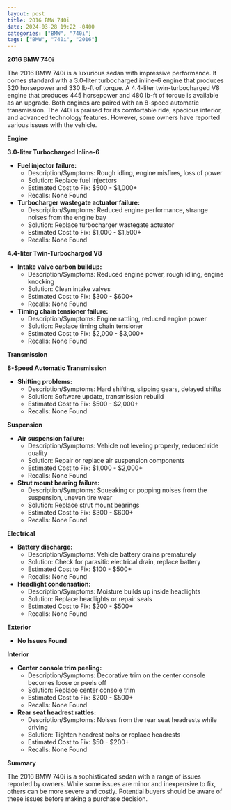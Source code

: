 ```yaml
---
layout: post
title: 2016 BMW 740i
date: 2024-03-28 19:22 -0400
categories: ["BMW", "740i"]
tags: ["BMW", "740i", "2016"]
---
```

**2016 BMW 740i**

The 2016 BMW 740i is a luxurious sedan with impressive performance. It comes standard with a 3.0-liter turbocharged inline-6 engine that produces 320 horsepower and 330 lb-ft of torque. A 4.4-liter twin-turbocharged V8 engine that produces 445 horsepower and 480 lb-ft of torque is available as an upgrade. Both engines are paired with an 8-speed automatic transmission. The 740i is praised for its comfortable ride, spacious interior, and advanced technology features. However, some owners have reported various issues with the vehicle.

**Engine**

**3.0-liter Turbocharged Inline-6**

* **Fuel injector failure:**
    * Description/Symptoms: Rough idling, engine misfires, loss of power
    * Solution: Replace fuel injectors
    * Estimated Cost to Fix: $500 - $1,000+
    * Recalls: None Found
* **Turbocharger wastegate actuator failure:**
    * Description/Symptoms: Reduced engine performance, strange noises from the engine bay
    * Solution: Replace turbocharger wastegate actuator
    * Estimated Cost to Fix: $1,000 - $1,500+
    * Recalls: None Found

**4.4-liter Twin-Turbocharged V8**

* **Intake valve carbon buildup:**
    * Description/Symptoms: Reduced engine power, rough idling, engine knocking
    * Solution: Clean intake valves
    * Estimated Cost to Fix: $300 - $600+
    * Recalls: None Found
* **Timing chain tensioner failure:**
    * Description/Symptoms: Engine rattling, reduced engine power
    * Solution: Replace timing chain tensioner
    * Estimated Cost to Fix: $2,000 - $3,000+
    * Recalls: None Found

**Transmission**

**8-Speed Automatic Transmission**

* **Shifting problems:**
    * Description/Symptoms: Hard shifting, slipping gears, delayed shifts
    * Solution: Software update, transmission rebuild
    * Estimated Cost to Fix: $500 - $2,000+
    * Recalls: None Found

**Suspension**

* **Air suspension failure:**
    * Description/Symptoms: Vehicle not leveling properly, reduced ride quality
    * Solution: Repair or replace air suspension components
    * Estimated Cost to Fix: $1,000 - $2,000+
    * Recalls: None Found
* **Strut mount bearing failure:**
    * Description/Symptoms: Squeaking or popping noises from the suspension, uneven tire wear
    * Solution: Replace strut mount bearings
    * Estimated Cost to Fix: $300 - $600+
    * Recalls: None Found

**Electrical**

* **Battery discharge:**
    * Description/Symptoms: Vehicle battery drains prematurely
    * Solution: Check for parasitic electrical drain, replace battery
    * Estimated Cost to Fix: $100 - $500+
    * Recalls: None Found
* **Headlight condensation:**
    * Description/Symptoms: Moisture builds up inside headlights
    * Solution: Replace headlights or repair seals
    * Estimated Cost to Fix: $200 - $500+
    * Recalls: None Found

**Exterior**

* **No Issues Found**

**Interior**

* **Center console trim peeling:**
    * Description/Symptoms: Decorative trim on the center console becomes loose or peels off
    * Solution: Replace center console trim
    * Estimated Cost to Fix: $200 - $500+
    * Recalls: None Found
* **Rear seat headrest rattles:**
    * Description/Symptoms: Noises from the rear seat headrests while driving
    * Solution: Tighten headrest bolts or replace headrests
    * Estimated Cost to Fix: $50 - $200+
    * Recalls: None Found

**Summary**

The 2016 BMW 740i is a sophisticated sedan with a range of issues reported by owners. While some issues are minor and inexpensive to fix, others can be more severe and costly. Potential buyers should be aware of these issues before making a purchase decision.
